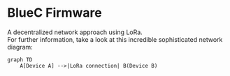 # BlueC Firmware

A decentralized network approach using LoRa. <br />
For further information, take a look at this incredible sophisticated network diagram:

```mermaid {theme="hand"}
graph TD
    A[Device A] -->|LoRa connection| B(Device B)
```
